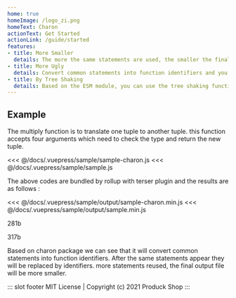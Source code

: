 ```yaml
---
home: true
homeImage: /logo_zi.png
homeText: Charon
actionText: Get Started
actionLink: /guide/started
features:
- title: More Smaller
  details: The more the same statements are used, the smaller the final packaged file is.
- title: More Ugly
  details: Convert common statements into function identifiers and you will see many identifiers instead of statements in the final output.
- title: By Tree Shaking
  details: Based on the ESM module, you can use the tree shaking function of the module bundler to reduce useless code.
---
```


## Example

The multiply function is to translate one tuple to another tuple. this function accepts four arguments which need to check the type and return the new tuple.

<div class="layout-column">

<<< @/docs/.vuepress/sample/sample-charon.js
<<< @/docs/.vuepress/sample/sample.js

</div>

The above codes are bundled by rollup with terser plugin and the results are as follows :

<div class="layout-column layout-column-min">

<<< @/docs/.vuepress/sample/output/sample-charon.min.js
<<< @/docs/.vuepress/sample/output/sample.min.js

</div>

<div class="layout-column">
	<p class="bundle-size bundle-left">281b</p>
	<p class="bundle-size bundle-right">317b</p>
</div>

Based on charon package we can see that it will convert common statements into function identifiers. After the same statements appear they will be replaced by identifiers. more statements reused, the final output file will be more smaller.

::: slot footer
MIT License | Copyright (c) 2021 Produck Shop
:::